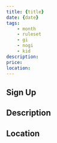 ```yaml
---
title: {title}
date: {date}
tags:
    - month
    - ruleset
    - gi 
    - nogi 
    - kid
description:
price:
location:
---
```

## Sign Up

## Description

## Location